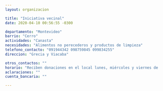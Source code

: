 ```yaml
---
layout: organizacion

title: "Iniciativa vecinal"
date: 2020-04-10 00:56:55 -0300

departamento: "Montevideo"
barrio: "Cerro"
actividades: "Canasta"
necesidades: "Alimentos no perecederos y productos de limpieza"
telefono_contacto: "091944342 098759845 099834255"
direccion: "Grecia y Viacaba"

otros_contactos: ""
horario: "Reciben donaciones en el local lunes, miércoles y viernes de 17 a 19 hs"
aclaraciones: ""
cuenta_bancaria: ""

---
```

